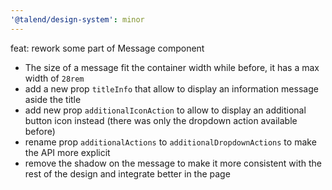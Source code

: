 ```yaml
---
'@talend/design-system': minor
---
```


feat: rework some part of Message component

- The size of a message fit the container width while before, it has a max width of `28rem`
- add a new prop `titleInfo` that allow to display an information message aside the title
- add new prop `additionalIconAction` to allow to display an additional button icon instead (there was only the dropdown action available before)
- rename prop `additionalActions` to `additionalDropdownActions` to make the API more explicit
- remove the shadow on the message to make it more consistent with the rest of the design and integrate better in the page
